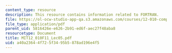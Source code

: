 ```yaml
---
content_type: resource
description: This resource contains information related to FORTRAN.
file: https://ol-ocw-studio-app-qa.s3.amazonaws.com/courses/12-010-computational-methods-of-scientific-programming-fall-2011/a40a23644f725f3495b5878ad196e4f5_MIT12_010F11_Lec05.pdf
file_type: application/pdf
parent_uid: 5816426e-e626-2b91-ed6f-aec27f48aba8
resourcetype: Document
title: MIT12_010F11_Lec05.pdf
uid: a40a2364-4f72-5f34-95b5-878ad196e4f5
---
```

